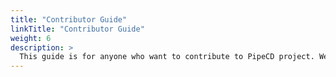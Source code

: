 ```yaml
---
title: "Contributor Guide"
linkTitle: "Contributor Guide"
weight: 6
description: >
  This guide is for anyone who want to contribute to PipeCD project. We are so excited to have you!
---
```


